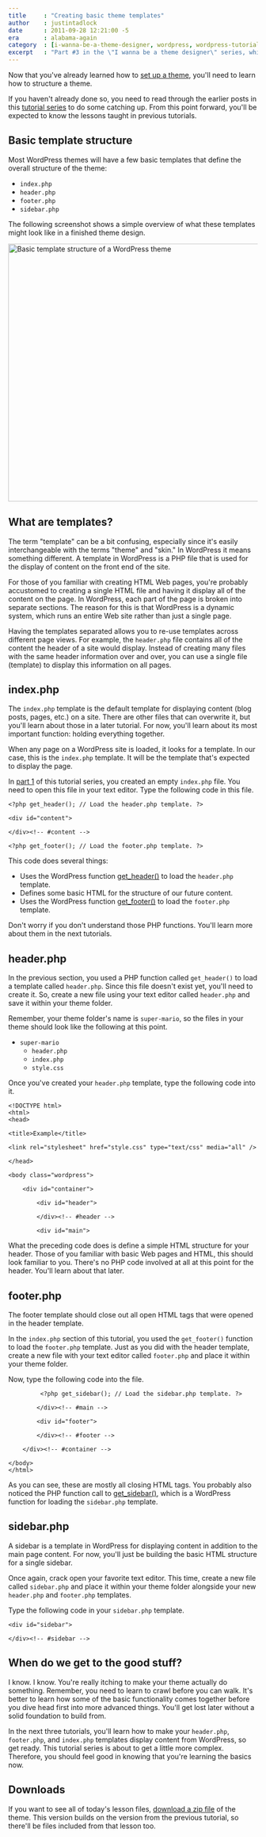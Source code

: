 ```yaml
---
title     : "Creating basic theme templates"
author    : justintadlock
date      : 2011-09-28 12:21:00 -5
era       : alabama-again
category  : [i-wanna-be-a-theme-designer, wordpress, wordpress-tutorials]
excerpt   : "Part #3 in the \"I wanna be a theme designer\" series, which teaches you how to create basic WordPress theme templates."
---
```


Now that you've already learned how to <a href="http://justintadlock.com/archives/2011/09/20/i-wanna-be-a-theme-designer-theme-setup" title="Theme setup">set up a theme</a>, you'll need to learn how to structure a theme.

If you haven't already done so, you need to read through the earlier posts in this <a href="http://justintadlock.com/tags/i-wanna-be-a-theme-designer/" title="I wanna be a theme designer series">tutorial series</a> to do some catching up.  From this point forward, you'll be expected to know the lessons taught in previous tutorials.

<h2>Basic template structure</h2>

Most WordPress themes will have a few basic templates that define the overall structure of the theme:

<ul>
	<li><code>index.php</code></li>
	<li><code>header.php</code></li>
	<li><code>footer.php</code></li>
	<li><code>sidebar.php</code></li>
</ul>

The following screenshot shows a simple overview of what these templates might look like in a finished theme design.

<img src="http://justintadlock.com/blog/wp-content/uploads/2011/09/basic-template-structure.png" alt="Basic template structure of a WordPress theme" title="Basic template structure" width="600" height="520" class="aligncenter size-full wp-image-4025" />

<h2>What are templates?</h2>

The term "template" can be a bit confusing, especially since it's easily interchangeable with the terms "theme" and "skin."  In WordPress it means something different.  A template in WordPress is a PHP file that is used for the display of content on the front end of the site.

For those of you familiar with creating HTML Web pages, you're probably accustomed to creating a single HTML file and having it display all of the content on the page.  In WordPress, each part of the page is broken into separate sections.  The reason for this is that WordPress is a dynamic system, which runs an entire Web site rather than just a single page.

Having the templates separated allows you to re-use templates across different page views.  For example, the <code>header.php</code> file contains all of the content the header of a site would display.  Instead of creating many files with the same header information over and over, you can use a single file (template) to display this information on all pages.

<h2>index.php</h2>

The <code>index.php</code> template is the default template for displaying content (blog posts, pages, etc.) on a site.  There are other files that can overwrite it, but you'll learn about those in a later tutorial.  For now, you'll learn about its most important function:  holding everything together.

When any page on a WordPress site is loaded, it looks for a template.  In our case, this is the <code>index.php</code> template.  It will be the template that's expected to display the page.

In <a href="http://justintadlock.com/archives/2011/09/20/i-wanna-be-a-theme-designer-theme-setup" title="Theme setup">part 1</a> of this tutorial series, you created an empty <code>index.php</code> file.  You need to open this file in your text editor.  Type the following code in this file.

<pre><code>&lt;?php get_header(); // Load the header.php template. ?>

&lt;div id="content">

&lt;/div>&lt;!-- #content -->

&lt;?php get_footer(); // Load the footer.php template. ?></code></pre>

This code does several things:

<ul>
	<li>Uses the WordPress function <a href="http://codex.wordpress.org/Function_Reference/get_header" title="WordPress Codex: get_header()">get_header()</a> to load the <code>header.php</code> template.</li>
	<li>Defines some basic HTML for the structure of our future content.</li>
	<li>Uses the WordPress function <a href="http://codex.wordpress.org/Function_Reference/get_footer" title="WordPress Codex: get_footer()">get_footer()</a> to load the <code>footer.php</code> template.</li>
</ul>

Don't worry if you don't understand those PHP functions.  You'll learn more about them in the next tutorials.

<h2>header.php</h2>

In the previous section, you used a PHP function called <code>get_header()</code> to load a template called <code>header.php</code>.  Since this file doesn't exist yet, you'll need to create it.  So, create a new file using your text editor called <code>header.php</code> and save it within your theme folder.

Remember, your theme folder's name is <code>super-mario</code>, so the files in your theme should look like the following at this point.

<ul>
	<li><code>super-mario</code>
		<ul>
			<li><code>header.php</code></li>
			<li><code>index.php</code></li>
			<li><code>style.css</code></li>
		</ul>
	</li>
</ul>

Once you've created your <code>header.php</code> template, type the following code into it.

<pre><code>&lt;!DOCTYPE html>
&lt;html>
&lt;head>

&lt;title>Example&lt;/title>

&lt;link rel="stylesheet" href="style.css" type="text/css" media="all" />

&lt;/head>

&lt;body class="wordpress">

	&lt;div id="container">

		&lt;div id="header">

		&lt;/div>&lt;!-- #header -->

		&lt;div id="main"></code></pre>

What the preceding code does is define a simple HTML structure for your header.  Those of you familiar with basic Web pages and HTML, this should look familiar to you.  There's no PHP code involved at all at this point for the header.  You'll learn about that later.

<h2>footer.php</h2>

The footer template should close out all open HTML tags that were opened in the header template.

In the <code>index.php</code> section of this tutorial, you used the <code>get_footer()</code> function to load the <code>footer.php</code> template.  Just as you did with the header template, create a new file with your text editor called <code>footer.php</code> and place it within your theme folder.

Now, type the following code into the file.

<pre><code>			&lt;?php get_sidebar(); // Load the sidebar.php template. ?>

		&lt;/div>&lt;!-- #main -->

		&lt;div id="footer">

		&lt;/div>&lt;!-- #footer -->

	&lt;/div>&lt;!-- #container -->

&lt;/body>
&lt;/html></code></pre>

As you can see, these are mostly all closing HTML tags.  You probably also noticed the PHP function call to <a href="http://codex.wordpress.org/Function_Reference/get_sidebar" title="WordPress Codex: get_sidebar()">get_sidebar()</a>, which is a WordPress function for loading the <code>sidebar.php</code> template.

<h2>sidebar.php</h2>

A sidebar is a template in WordPress for displaying content in addition to the main page content.  For now, you'll just be building the basic HTML structure for a single sidebar.

Once again, crack open your favorite text editor.  This time, create a new file called <code>sidebar.php</code> and place it within your theme folder alongside your new <code>header.php</code> and <code>footer.php</code> templates.

Type the following code in your <code>sidebar.php</code> template.

<pre><code>&lt;div id="sidebar">

&lt;/div>&lt;!-- #sidebar --></code></pre>

<h2>When do we get to the good stuff?</h2>

I know.  I know.  You're really itching to make your theme actually do something.  Remember, you need to learn to crawl before you can walk.  It's better to learn how some of the basic functionality comes together before you dive head first into more advanced things.  You'll get lost later without a solid foundation to build from.

In the next three tutorials, you'll learn how to make your <code>header.php</code>, <code>footer.php</code>, and <code>index.php</code> templates display content from WordPress, so get ready.  This tutorial series is about to get a little more complex.  Therefore, you should feel good in knowing that you're learning the basics now.

<h2>Downloads</h2>

If you want to see all of today's lesson files, <a href="http://justintadlock.com/blog/wp-content/uploads/2011/09/super-mario-03.zip" title="Theme lesson zip file">download a zip file</a> of the theme.  This version builds on the version from the previous tutorial, so there'll be files included from that lesson too.
